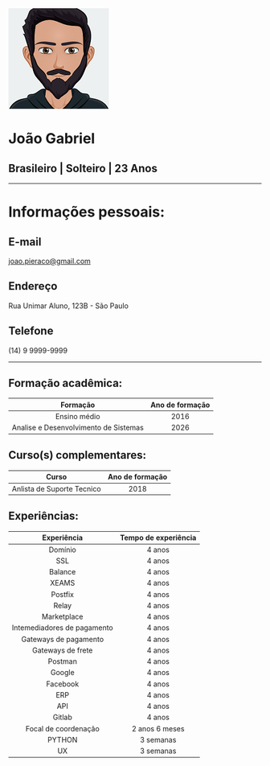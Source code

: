 <picture>
  <source media="(prefers-color-scheme: dark)" srcset="https://github.com/joao-pieraco/curriculo/blob/b4a0bf7250011d0aabb907c6364a99b0feb17224/avatar-gratuit2.png">
  <source media="(prefers-color-scheme: light)" srcset="https://github.com/joao-pieraco/curriculo/blob/b4a0bf7250011d0aabb907c6364a99b0feb17224/avatar-gratuit2.png">
  <img alt="Shows an illustrated sun in light mode and a moon with stars in dark mode." src="https://github.com/joao-pieraco/curriculo/blob/b4a0bf7250011d0aabb907c6364a99b0feb17224/avatar-gratuit2.png">
</picture> 

# João Gabriel

## Brasileiro | Solteiro | 23 Anos

---
# Informações pessoais:
## E-mail
joao.pieraco@gmail.com

## Endereço
Rua Unimar Aluno, 123B - São Paulo

## Telefone
(14) 9 9999-9999

 ---
## Formação acadêmica:
| Formação | Ano de formação |
|:--------:|:---------------:|
| Ensino médio                          | 2016  |
| Analise e Desenvolvimento de Sistemas | 2026  |

## Curso(s) complementares:
| Curso | Ano de formação |
|:-----:|:---------------:|
| Anlista de Suporte Tecnico | 2018 |

## Experiências:
| Experiência | Tempo de experiência |
|:-----------:|:--------------------:|
| Domínio | 4 anos |
| SSL | 4 anos |
| Balance | 4 anos |
| XEAMS | 4 anos |
| Postfix | 4 anos |
| Relay | 4 anos |
| Marketplace | 4 anos|
| Intemediadores de pagamento | 4 anos |
| Gateways de pagamento | 4 anos |
| Gateways de frete | 4 anos |
| Postman | 4 anos |
| Google | 4 anos |
| Facebook | 4 anos |
| ERP | 4 anos |
| API | 4 anos |
| Gitlab | 4 anos |
| Focal de coordenação | 2 anos 6 meses |
| PYTHON | 3 semanas |
| UX | 3 semanas |